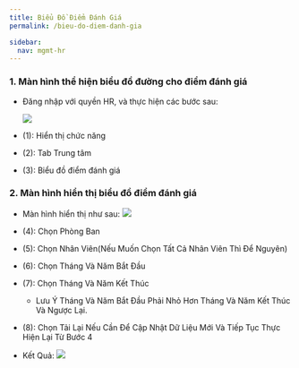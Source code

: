 ```yaml
---
title: Biểu Đồ Điểm Đánh Giá
permalink: /bieu-do-diem-danh-gia

sidebar:
  nav: mgmt-hr
---
```

### **1. Màn hình thể hiện biểu đồ đường cho điểm đánh giá**
  * Đăng nhập với quyền HR, và thực hiện các bước sau:

    ![](assets/evaluationScoreChart/evlScoreChart.png)

  * (1): Hiển thị chức năng
  * (2): Tab Trung tâm
  * (3): Biểu đồ điểm đánh giá
    

### **2. Màn hình hiển thị biểu đồ điểm đánh giá**
  * Màn hình hiển thị như sau:
  ![](assets/evaluationScoreChart/evlScoreChartFunction.png)
    

  * (4): Chọn Phòng Ban
  * (5): Chọn Nhân Viên(Nếu Muốn Chọn Tất Cả Nhân Viên Thì Để Nguyên)
  * (6): Chọn Tháng Và Năm Bắt Đầu
  * (7): Chọn Tháng Và Năm Kết Thúc
    * Lưu Ý Tháng Và Năm Bắt Đầu Phải Nhỏ Hơn Tháng Và Năm Kết Thúc Và Ngược Lại.
  * (8):  Chọn Tải Lại Nếu Cần Để Cập Nhật Dữ Liệu Mới Và Tiếp Tục Thực Hiện Lại Từ Bước 4
  * Kết Quả:
  ![](assets/evaluationScoreChart/evlChartResult.png)
